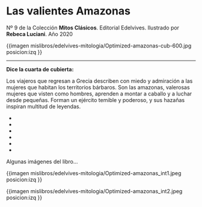 # Las valientes Amazonas
Nº 9 de la Colección **Mitos Clásicos**. Editorial Edelvives. Ilustrado por **Rebeca Luciani**. Año 2020

{{imagen mislibros/edelvives-mitologia/Optimized-amazonas-cub-600.jpg posicion:izq }}



---

**Dice la cuarta de cubierta:**



Los viajeros que regresan a Grecia describen con miedo y admiración a las mujeres que habitan los territorios bárbaros. Son las amazonas, valerosas  mujeres que visten como hombres, aprenden a montar a caballo y a luchar desde pequeñas. Forman un ejército temible y poderoso, y sus hazañas inspiran multitud de leyendas.



*

*

*

*

*

*

Algunas imágenes del libro...

{{imagen mislibros/edelvives-mitologia/Optimized-amazonas_int1.jpeg posicion:izq }}

{{imagen mislibros/edelvives-mitologia/Optimized-amazonas_int2.jpeg posicion:izq }}


